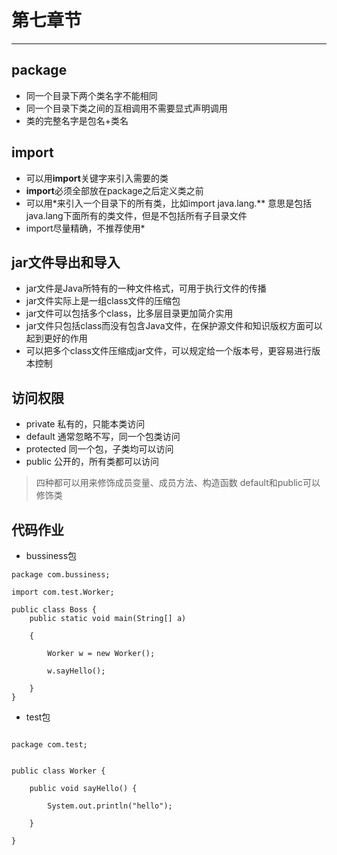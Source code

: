 # 第七章节

----------


## package

* 同一个目录下两个类名字不能相同
* 同一个目录下类之间的互相调用不需要显式声明调用
* 类的完整名字是包名+类名

## import
* 可以用**import**关键字来引入需要的类
* **import**必须全部放在package之后定义类之前
* 可以用*来引入一个目录下的所有类，比如import java.lang.** 意思是包括java.lang下面所有的类文件，但是不包括所有子目录文件
* import尽量精确，不推荐使用*

## jar文件导出和导入
- jar文件是Java所特有的一种文件格式，可用于执行文件的传播
- jar文件实际上是一组class文件的压缩包
- jar文件可以包括多个class，比多层目录更加简介实用
- jar文件只包括class而没有包含Java文件，在保护源文件和知识版权方面可以起到更好的作用
- 可以把多个class文件压缩成jar文件，可以规定给一个版本号，更容易进行版本控制

## 访问权限
- private 私有的，只能本类访问
- default 通常忽略不写，同一个包类访问
- protected 同一个包，子类均可以访问
- public 公开的，所有类都可以访问
>四种都可以用来修饰成员变量、成员方法、构造函数
>default和public可以修饰类

## 代码作业
- bussiness包

```
package com.bussiness;

import com.test.Worker;

public class Boss {
    public static void main(String[] a)

    {

        Worker w = new Worker();

        w.sayHello();

    }
}
```
- test包


```

package com.test;


public class Worker {

    public void sayHello() {

        System.out.println("hello");

    }

}

```